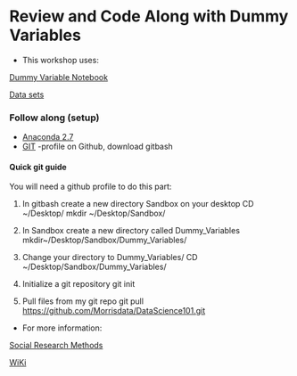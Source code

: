 # Review and Code Along with Dummy Variables
- This workshop uses:

[Dummy Variable Notebook](https://github.com/Morrisdata/DataScience101/blob/master/Dummy_Variables/Dummy_Variables.ipynb)

[Data sets](https://github.com/Morrisdata/DataScience101/tree/master/Data)

### Follow along (setup)
* [Anaconda 2.7](https://www.continuum.io/downloads)
* [GIT](https://git-scm.com/downloads) -profile on Github, download gitbash 

#### Quick git guide
You will need a github profile to do this part:

1) In gitbash create a new directory Sandbox on your desktop
CD ~/Desktop/
mkdir ~/Desktop/Sandbox/

2) In Sandbox create a new directory called Dummy_Variables
mkdir~/Desktop/Sandbox/Dummy_Variables/

3) Change your directory to Dummy_Variables/
CD ~/Desktop/Sandbox/Dummy_Variables/

4) Initialize a git repository
git init

5) Pull files from my git repo
git pull https://github.com/Morrisdata/DataScience101.git

* For more information:

[Social Research Methods](https://www.socialresearchmethods.net/kb/dummyvar.php)

[WiKi](https://en.wikipedia.org/wiki/Dummy_variable_(statistics))
